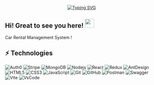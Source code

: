 <div align="center">
<a href="https://git.io/typing-svg"><img src="https://readme-typing-svg.demolab.com?font=Fira+Code&weight=500&size=36&duration=3000&pause=800&color=461ECFDA&center=true&vCenter=true&width=600&height=100&lines=Welcome+Back+%F0%9F%91%8B;Ready%2C+Steady%2C+Rent+%F0%9F%9A%80+" alt="Typing SVG" /></a>
</div>

## Hi! Great to see you here! <img src="https://raw.githubusercontent.com/aemmadi/aemmadi/master/wave.gif" width="30px">

Car Rental Management System   !


## ⚡ Technologies

<!---
https://simpleicons.org/?q=vscode for icons
-->


![Auth0](https://img.shields.io/badge/-Auth0-black?style=flat-square&logo=auth0)
![Stripe](https://img.shields.io/badge/-Stripe-black?style=flat-square&logo=stripe)
![MongoDB](https://img.shields.io/badge/-MongoDB-black?style=flat-square&logo=mongodb)
![Nodejs](https://img.shields.io/badge/-Nodejs-black?style=flat-square&logo=Node.js)
![React](https://img.shields.io/badge/-React-black?style=flat-square&logo=react)
![Redux](https://img.shields.io/badge/-Redux-black?style=flat-square&logo=Redux)
![AntDesign](https://img.shields.io/badge/-AntDesign-black?style=flat-square&logo=antdesign)
![HTML5](https://img.shields.io/badge/-HTML5-E34F26?style=flat-square&logo=html5&logoColor=white)
![CSS3](https://img.shields.io/badge/-CSS3-1572B6?style=flat-square&logo=css3)
![JavaScript](https://img.shields.io/badge/-JavaScript-black?style=flat-square&logo=javascript)
![Git](https://img.shields.io/badge/-Git-black?style=flat-square&logo=git)
![GitHub](https://img.shields.io/badge/-GitHub-181717?style=flat-square&logo=github)
![Postman](https://img.shields.io/badge/-Postman-black?style=flat-square&logo=postman)
![Swagger](https://img.shields.io/badge/-Swagger-black?style=flat-square&logo=swagger)
![Vite](https://img.shields.io/badge/-Vite-black?style=flat-square&logo=vite)
![VsCode](https://img.shields.io/badge/-VSCode-black?style=flat-square&logo=visualstudiocode)

